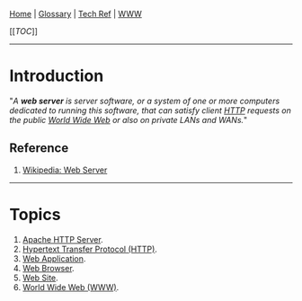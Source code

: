 [Home](/Slalom-LLC/Slalom-Consulting) | [Glossary](/Glossary) | [Tech Ref](/Tech-Ref) | [WWW](/Tech-Ref/WWW-\(World-Wide-Web\))

[[_TOC_]]

---
# Introduction
"_A ***web server*** is server software, or a system of one or more computers dedicated to running this software, that can satisfy client [HTTP](/Tech-Ref/WWW-\(World-Wide-Web\)/HTTP-\(Hypertext-Transfer-Protocol\)) requests on the public [World Wide Web](/Tech-Ref/WWW-\(World-Wide-Web\)) or also on private LANs and WANs._"

## Reference
1. [Wikipedia: Web Server](https://en.wikipedia.org/wiki/Web_Server)

---
# Topics
1. [Apache HTTP Server](/Tech-Ref/Apache-Software-Foundation/Apache-HTTP-Server).
1. [Hypertext Transfer Protocol (HTTP)](/Tech-Ref/WWW-\(World-Wide-Web\)/HTTP-\(Hypertext-Transfer-Protocol\)).
1. [Web Application](/Tech-Ref/WWW-\(World-Wide-Web\)/Web-Application).
1. [Web Browser](/Tech-Ref/WWW-\(World-Wide-Web\)/Web-Browser).
1. [Web Site](/Tech-Ref/WWW-\(World-Wide-Web\)/Web-Site).
1. [World Wide Web (WWW)](/Tech-Ref/WWW-\(World-Wide-Web\)).
